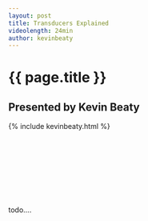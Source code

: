 ```yaml
---
layout: post
title: Transducers Explained
videolength: 24min
author: kevinbeaty
---
```


# {{ page.title }}

## Presented by Kevin Beaty


{% include kevinbeaty.html %}

<div class="fluid-width-video-wrapper">todo....<iframe src="" frameborder="0" allowfullscreen></iframe></div>

